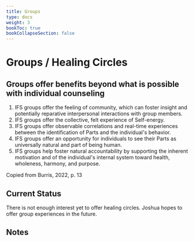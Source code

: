 ```yaml
---
title: Groups
type: docs
weight: 3
bookToc: true
bookCollapseSection: false
---
```


# Groups / Healing Circles

## Groups offer benefits beyond what is possible with individual counseling

1. IFS groups offer the feeling of community, which can foster insight and potentially reparative interpersonal interactions with group members.
2. IFS groups offer the collective, felt experience of Self-energy.
3. IFS groups offer observable correlations and real-time experiences between the identification of Parts and the individual's behavior.
4. IFS groups offer an opportunity for individuals to see their Parts as universally natural and part of being human.
5. IFS groups help foster natural accountability by supporting the inherent motivation and of the individual's internal system toward health, wholeness, harmony, and purpose.

Copied from Burris, 2022, p. 13

## Current Status

There is not enough interest yet to offer healing circles.
Joshua hopes to offer group experiences in the future.

## Notes

[^in-person]: In the future, I may offer in-person options either near my home or retreat-style week-long intensives.

[^native]: I acknowledge that I live on the traditional
territory of the Shasta; Confederated Tribes of Siletz Indians;
Confederated Tribes of Grand Ronde; Cayuse, Umatilla and Walla Walla;
Cow Creek Umpqua; Takelma; and Modoc. See https://native-land.ca/
